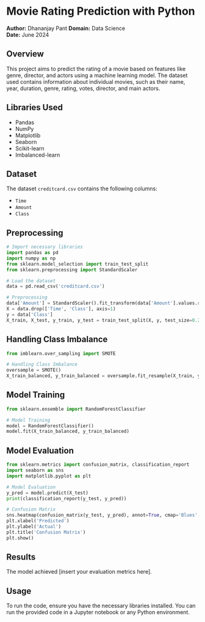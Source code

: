 
# Movie Rating Prediction with Python

**Author:** Dhananjay Pant
**Domain:** Data Science  
**Date:** June 2024

## Overview

This project aims to predict the rating of a movie based on features like genre, director, and actors using a machine learning model. The dataset used contains information about individual movies, such as their name, year, duration, genre, rating, votes, director, and main actors.

## Libraries Used

- Pandas
- NumPy
- Matplotlib
- Seaborn
- Scikit-learn
- Imbalanced-learn

## Dataset

The dataset `creditcard.csv` contains the following columns:
- `Time`
- `Amount`
- `Class`

## Preprocessing

```python
# Import necessary libraries
import pandas as pd
import numpy as np
from sklearn.model_selection import train_test_split
from sklearn.preprocessing import StandardScaler

# Load the dataset
data = pd.read_csv('creditcard.csv')

# Preprocessing
data['Amount'] = StandardScaler().fit_transform(data['Amount'].values.reshape(-1, 1))
X = data.drop(['Time', 'Class'], axis=1)
y = data['Class']
X_train, X_test, y_train, y_test = train_test_split(X, y, test_size=0.2, random_state=42)
```

## Handling Class Imbalance

```python
from imblearn.over_sampling import SMOTE

# Handling Class Imbalance
oversample = SMOTE()
X_train_balanced, y_train_balanced = oversample.fit_resample(X_train, y_train)
```

## Model Training

```python
from sklearn.ensemble import RandomForestClassifier

# Model Training
model = RandomForestClassifier()
model.fit(X_train_balanced, y_train_balanced)
```

## Model Evaluation

```python
from sklearn.metrics import confusion_matrix, classification_report
import seaborn as sns
import matplotlib.pyplot as plt

# Model Evaluation
y_pred = model.predict(X_test)
print(classification_report(y_test, y_pred))

# Confusion Matrix
sns.heatmap(confusion_matrix(y_test, y_pred), annot=True, cmap='Blues', fmt='g')
plt.xlabel('Predicted')
plt.ylabel('Actual')
plt.title('Confusion Matrix')
plt.show()
```

## Results

The model achieved [insert your evaluation metrics here].

## Usage

To run the code, ensure you have the necessary libraries installed. You can run the provided code in a Jupyter notebook or any Python environment.

